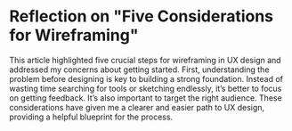 # Reflection on "Five Considerations for Wireframing"

This article highlighted five crucial steps for wireframing in UX design and addressed my concerns about getting started. First, understanding the problem before designing is key to building a strong foundation. Instead of wasting time searching for tools or sketching endlessly, it’s better to focus on getting feedback. It’s also important to target the right audience. These considerations have given me a clearer and easier path to UX design, providing a helpful blueprint for the process.
